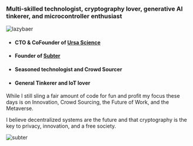 ### Multi-skilled technologist, cryptography lover, generative AI tinkerer, and microcontroller enthusiast
![lazybaer](https://s.gravatar.com/avatar/e68a8dbaf1555f955d36a12a5fd21523?s=200)

- #### CTO & CoFounder of [Ursa Science](https://www.ursascience.com/)
- #### Founder of [Subter](https://www.subter.io)
- #### Seasoned technologist and Crowd Sourcer
- #### General Tinkerer and IoT lover

While I still sling a fair amount of code for fun and profit my focus these days is on Innovation, Crowd Sourcing, the Future of Work, and the Metaverse. 

I believe decentralized systems are the future and that cryptography is the key to privacy, innovation, and a free society.


![subter](https://user-images.githubusercontent.com/1504607/156224467-5c830bfb-1cc9-4065-92a2-517b40656714.png)

<!--
**cwdcwd/cwdcwd** is a ✨ _special_ ✨ repository because its `README.md` (this file) appears on your GitHub profile.

Here are some ideas to get you started:

- 🔭 I’m currently working on ...
- 🌱 I’m currently learning ...
- 👯 I’m looking to collaborate on ...
- 🤔 I’m looking for help with ...
- 💬 Ask me about ...
- 📫 How to reach me: ...
- 😄 Pronouns: ...
- ⚡ Fun fact: ...
-->
